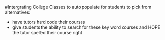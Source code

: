 #Intergrating College Classes to auto populate for students to pick from
alternatives: 
  - have tutors hard code their courses
  - give students the ability to search for these key word courses and HOPE the tutor spelled their course right 
